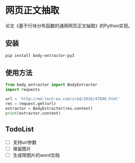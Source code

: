 # 网页正文抽取
论文《基于行块分布函数的通用网页正文抽取》的Python实现。

## 安装
```bash
pip install body-extractor-py3
```

## 使用方法
```python
from body_extractor import BodyExtractor
import requests

url = 'http://md.tech-ex.com/ired/2016/47848.html'
res = request.get(url)
extractor = BodyExtractor(res.content)
print(extractor.content)

```

## TodoList
- [ ] 支持url参数
- [ ] 保留图片
- [ ] 生成带图片的word文档 